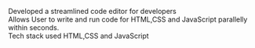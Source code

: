 Developed a streamlined code editor for developers\
Allows User to write and run code for HTML,CSS and JavaScript parallelly  within seconds.\
Tech stack used HTML,CSS and JavaScript
